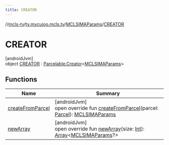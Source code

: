 ```yaml
---
title: CREATOR
---
```

//[mcls-tv](../../../../index.html)/[tv.mycujoo.mcls.tv](../../index.html)/[MCLSIMAParams](../index.html)/[CREATOR](index.html)



# CREATOR



[androidJvm]\
object [CREATOR](index.html) : [Parcelable.Creator](https://developer.android.com/reference/kotlin/android/os/Parcelable.Creator.html)&lt;[MCLSIMAParams](../index.html)&gt;



## Functions


| Name | Summary |
|---|---|
| [createFromParcel](create-from-parcel.html) | [androidJvm]<br>open override fun [createFromParcel](create-from-parcel.html)(parcel: [Parcel](https://developer.android.com/reference/kotlin/android/os/Parcel.html)): [MCLSIMAParams](../index.html) |
| [newArray](new-array.html) | [androidJvm]<br>open override fun [newArray](new-array.html)(size: [Int](https://kotlinlang.org/api/latest/jvm/stdlib/kotlin/-int/index.html)): [Array](https://kotlinlang.org/api/latest/jvm/stdlib/kotlin/-array/index.html)&lt;[MCLSIMAParams](../index.html)?&gt; |

